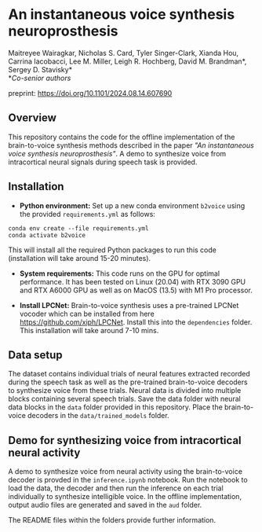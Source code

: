 # An instantaneous voice synthesis neuroprosthesis

Maitreyee Wairagkar, Nicholas S. Card, Tyler Singer-Clark, Xianda Hou, Carrina Iacobacci, Lee M. Miller, Leigh R. Hochberg, David M. Brandman*, Sergey D. Stavisky*    
**Co-senior authors*

preprint: https://doi.org/10.1101/2024.08.14.607690

## Overview

This repository contains the code for the offline implementation of the brain-to-voice synthesis methods described in the paper *"An instantaneous voice synthesis neuroprosthesis"*. A demo to synthesize voice from intracortical neural signals during speech task is provided. 

## Installation

* **Python environment:** Set up a new conda environment `b2voice` using the provided `requirements.yml` as follows:

```
conda env create --file requirements.yml
conda activate b2voice
```
This will install all the required Python packages to run this code (installation will take around 15-20 minutes). 

* **System requirements:** This code runs on the GPU for optimal performance. It has been tested on Linux (20.04) with RTX 3090 GPU and RTX A6000 GPU as well as on MacOS (13.5) with M1 Pro processor. 

* **Install LPCNet:** Brain-to-voice synthesis uses a pre-trained LPCNet vocoder which can be installed from here https://github.com/xiph/LPCNet. Install this into the `dependencies` folder. This installation will take around 7-10 mins. 

## Data setup

The dataset contains individual trials of neural features extracted recorded during the speech task as well as the pre-trained brain-to-voice decoders to synthesize voice from these trials. Neural data is divided into multiple blocks containing several speech trials. Save the data folder with neural data blocks in the `data` folder provided in this repository. Place the brain-to-voice decoders in the `data/trained_models` folder.

## Demo for synthesizing voice from intracortical neural activity

A demo to synthesize voice from neural activity using the brain-to-voice decoder is provded in the `inference.ipynb` notebook. Run the notebook to load the data, the decoder and then run the inference on each trial individually to synthesize intelligible voice. In the offline implementation, output audio files are generated and saved in the `aud` folder. 

The README files within the folders provide further information.